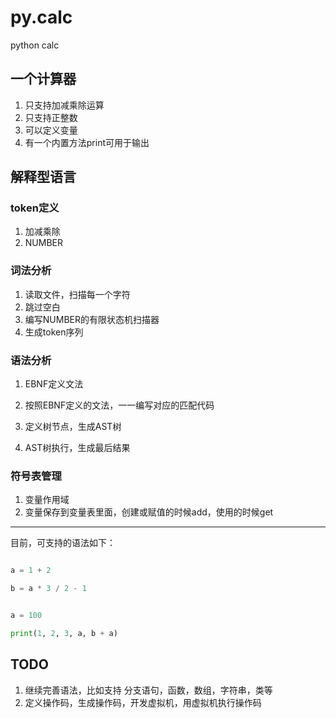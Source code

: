 # py.calc
python calc


## 一个计算器
1. 只支持加减乘除运算
2. 只支持正整数
3. 可以定义变量
4. 有一个内置方法print可用于输出

## 解释型语言

### token定义
1. 加减乘除
2. NUMBER

### 词法分析
1. 读取文件，扫描每一个字符
2. 跳过空白
3. 编写NUMBER的有限状态机扫描器
4. 生成token序列


### 语法分析
1. EBNF定义文法
2. 按照EBNF定义的文法，一一编写对应的匹配代码

3. 定义树节点，生成AST树
4. AST树执行，生成最后结果


### 符号表管理
1. 变量作用域
2. 变量保存到变量表里面，创建或赋值的时候add，使用的时候get




---


目前，可支持的语法如下：

```python

a = 1 + 2

b = a * 3 / 2 - 1


a = 100

print(1, 2, 3, a, b + a)
```


## TODO
1. 继续完善语法，比如支持 分支语句，函数，数组，字符串，类等
2. 定义操作码，生成操作码，开发虚拟机，用虚拟机执行操作码





